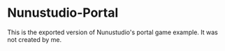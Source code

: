 # Nunustudio-Portal
This is the exported version of Nunustudio's portal game example. It was not created by me.

